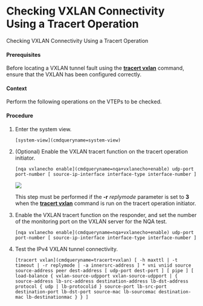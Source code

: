 Checking VXLAN Connectivity Using a Tracert Operation
=====================================================

Checking VXLAN Connectivity Using a Tracert Operation

#### Prerequisites

Before locating a VXLAN tunnel fault using the [**tracert vxlan**](cmdqueryname=tracert+vxlan) command, ensure that the VXLAN has been configured correctly.


#### Context

Perform the following operations on the VTEPs to be checked.


#### Procedure

1. Enter the system view.
   
   
   ```
   [system-view](cmdqueryname=system-view)
   ```
2. (Optional) Enable the VXLAN tracert function on the tracert operation initiator.
   
   
   ```
   [nqa vxlanecho enable](cmdqueryname=nqa+vxlanecho+enable) udp-port port-number [ source-ip-interface interface-type interface-number ]
   ```
   
   
   ![](../public_sys-resources/note_3.0-en-us.png) 
   
   This step must be performed if the **-r** *replymode* parameter is set to **3** when the [**tracert vxlan**](cmdqueryname=tracert+vxlan) command is run on the tracert operation initiator.
3. Enable the VXLAN tracert function on the responder, and set the number of the monitoring port on the VXLAN server for the NQA test.
   
   
   ```
   [nqa vxlanecho enable](cmdqueryname=nqa+vxlanecho+enable) udp-port port-number [ source-ip-interface interface-type interface-number ]
   ```
4. Test the IPv4 VXLAN tunnel connectivity.
   
   
   ```
   [tracert vxlan](cmdqueryname=tracert+vxlan) [ -h maxttl | -t timeout | -r replymode | -a innersrc-address ] * vni vniid source source-address peer dest-address [ udp-port dest-port ] [ pipe ] [ load-balance { vxlan-source-udpport vxlan-source-udpport | { source-address lb-src-address destination-address lb-dst-address protocol { udp | lb-protocolid } source-port lb-src-port destination-port lb-dst-port source-mac lb-sourcemac destination-mac lb-destinationmac } } ]
   ```